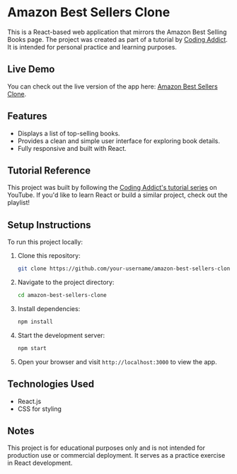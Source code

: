 # Amazon Best Sellers Clone

This is a React-based web application that mirrors the Amazon Best Selling Books page. The project was created as part of a tutorial by [Coding Addict](https://www.youtube.com/@CodingAddict). It is intended for personal practice and learning purposes.

## Live Demo

You can check out the live version of the app here: [Amazon Best Sellers Clone](https://bytemehard.github.io/react-best-sellers/).

## Features

- Displays a list of top-selling books.
- Provides a clean and simple user interface for exploring book details.
- Fully responsive and built with React.

## Tutorial Reference

This project was built by following the [Coding Addict's tutorial series](https://www.youtube.com/watch?v=GcrNHMcL-WM&list=PLnHJACx3NwAep5koWkniVHw8PK7dWCO21) on YouTube. If you'd like to learn React or build a similar project, check out the playlist!

## Setup Instructions

To run this project locally:

1. Clone this repository:
   ```bash
   git clone https://github.com/your-username/amazon-best-sellers-clone.git
   ```
2. Navigate to the project directory:
   ```bash
   cd amazon-best-sellers-clone
   ```
3. Install dependencies:
   ```bash
   npm install
   ```
4. Start the development server:
   ```bash
   npm start
   ```
5. Open your browser and visit `http://localhost:3000` to view the app.

## Technologies Used

- React.js
- CSS for styling

## Notes

This project is for educational purposes only and is not intended for production use or commercial deployment. It serves as a practice exercise in React development.

